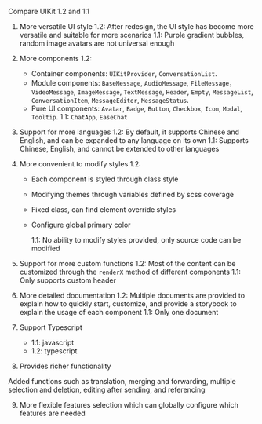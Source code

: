 Compare UIKit 1.2 and 1.1

1. More versatile UI style 1.2: After redesign, the UI style has become more versatile and suitable for more scenarios 1.1: Purple gradient bubbles, random image avatars are not universal enough

2. More components 1.2:

   - Container components: `UIKitProvider`, `ConversationList`.
   - Module components: `BaseMessage`, `AudioMessage`, `FileMessage`， `VideoMessage`, `ImageMessage`, `TextMessage`, `Header`, `Empty`, `MessageList`, `ConversationItem`, `MessageEditor`, `MessageStatus`.
   - Pure UI components: `Avatar`, `Badge`, `Button`, `Checkbox`, `Icon`, `Modal`, `Tooltip`. 1.1: `ChatApp`, `EaseChat`

3. Support for more languages 1.2: By default, it supports Chinese and English, and can be expanded to any language on its own 1.1: Supports Chinese, English, and cannot be extended to other languages

4. More convenient to modify styles 1.2:

   - Each component is styled through class style
   - Modifying themes through variables defined by scss coverage
   - Fixed class, can find element override styles
   - Configure global primary color

     1.1: No ability to modify styles provided, only source code can be modified

5. Support for more custom functions 1.2: Most of the content can be customized through the `renderX` method of different components 1.1: Only supports custom header

6. More detailed documentation 1.2: Multiple documents are provided to explain how to quickly start, customize, and provide a storybook to explain the usage of each component 1.1: Only one document

7. Support Typescript

   - 1.1: javascript
   - 1.2: typescript

8. Provides richer functionality

Added functions such as translation, merging and forwarding, multiple selection and deletion, editing after sending, and referencing

9. More flexible features selection
   which can globally configure which features are needed
